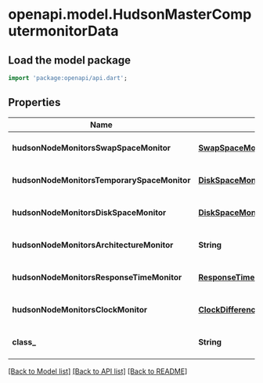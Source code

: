 # openapi.model.HudsonMasterComputermonitorData

## Load the model package
```dart
import 'package:openapi/api.dart';
```

## Properties
Name | Type | Description | Notes
------------ | ------------- | ------------- | -------------
**hudsonNodeMonitorsSwapSpaceMonitor** | [**SwapSpaceMonitorMemoryUsage2**](SwapSpaceMonitorMemoryUsage2.md) |  | [optional] [default to null]
**hudsonNodeMonitorsTemporarySpaceMonitor** | [**DiskSpaceMonitorDescriptorDiskSpace**](DiskSpaceMonitorDescriptorDiskSpace.md) |  | [optional] [default to null]
**hudsonNodeMonitorsDiskSpaceMonitor** | [**DiskSpaceMonitorDescriptorDiskSpace**](DiskSpaceMonitorDescriptorDiskSpace.md) |  | [optional] [default to null]
**hudsonNodeMonitorsArchitectureMonitor** | **String** |  | [optional] [default to null]
**hudsonNodeMonitorsResponseTimeMonitor** | [**ResponseTimeMonitorData**](ResponseTimeMonitorData.md) |  | [optional] [default to null]
**hudsonNodeMonitorsClockMonitor** | [**ClockDifference**](ClockDifference.md) |  | [optional] [default to null]
**class_** | **String** |  | [optional] [default to null]

[[Back to Model list]](../README.md#documentation-for-models) [[Back to API list]](../README.md#documentation-for-api-endpoints) [[Back to README]](../README.md)


